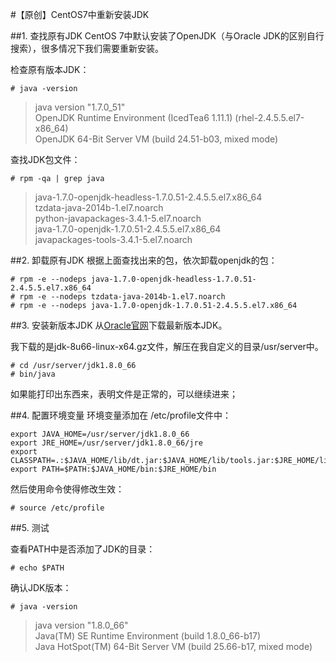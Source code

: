 #【原创】CentOS7中重新安装JDK

##1. 查找原有JDK
CentOS 7中默认安装了OpenJDK（与Oracle JDK的区别自行搜索），很多情况下我们需要重新安装。

检查原有版本JDK：
	
	# java -version
	
>java version "1.7.0_51"<br>
OpenJDK Runtime Environment (IcedTea6 1.11.1) (rhel-2.4.5.5.el7-x86_64)<br>
OpenJDK 64-Bit Server VM (build 24.51-b03, mixed mode)

查找JDK包文件：

	# rpm -qa | grep java
	
>java-1.7.0-openjdk-headless-1.7.0.51-2.4.5.5.el7.x86_64<br>
tzdata-java-2014b-1.el7.noarch<br>
python-javapackages-3.4.1-5.el7.noarch<br>
java-1.7.0-openjdk-1.7.0.51-2.4.5.5.el7.x86_64<br>
javapackages-tools-3.4.1-5.el7.noarch<br>

##2. 卸载原有JDK
根据上面查找出来的包，依次卸载openjdk的包：

	# rpm -e --nodeps java-1.7.0-openjdk-headless-1.7.0.51-2.4.5.5.el7.x86_64
	# rpm -e --nodeps tzdata-java-2014b-1.el7.noarch
	# rpm -e --nodeps java-1.7.0-openjdk-1.7.0.51-2.4.5.5.el7.x86_64

##3. 安装新版本JDK
从[Oracle官网](http://www.oracle.com/technetwork/java/javase/downloads/jdk8-downloads-2133151.html)下载最新版本JDK。

我下载的是jdk-8u66-linux-x64.gz文件，解压在我自定义的目录/usr/server中。

	# cd /usr/server/jdk1.8.0_66 
 	# bin/java

如果能打印出东西来，表明文件是正常的，可以继续进来；

##4. 配置环境变量
环境变量添加在 /etc/profile文件中：

	export JAVA_HOME=/usr/server/jdk1.8.0_66
	export JRE_HOME=/usr/server/jdk1.8.0_66/jre
	export CLASSPATH=.:$JAVA_HOME/lib/dt.jar:$JAVA_HOME/lib/tools.jar:$JRE_HOME/lib
	export PATH=$PATH:$JAVA_HOME/bin:$JRE_HOME/bin	
然后使用命令使得修改生效：
	
	# source /etc/profile

##5. 测试

查看PATH中是否添加了JDK的目录：
	
	# echo $PATH
确认JDK版本：

	# java -version

>java version "1.8.0_66"<br>
Java(TM) SE Runtime Environment (build 1.8.0_66-b17)<br>
Java HotSpot(TM) 64-Bit Server VM (build 25.66-b17, mixed mode)<br>


